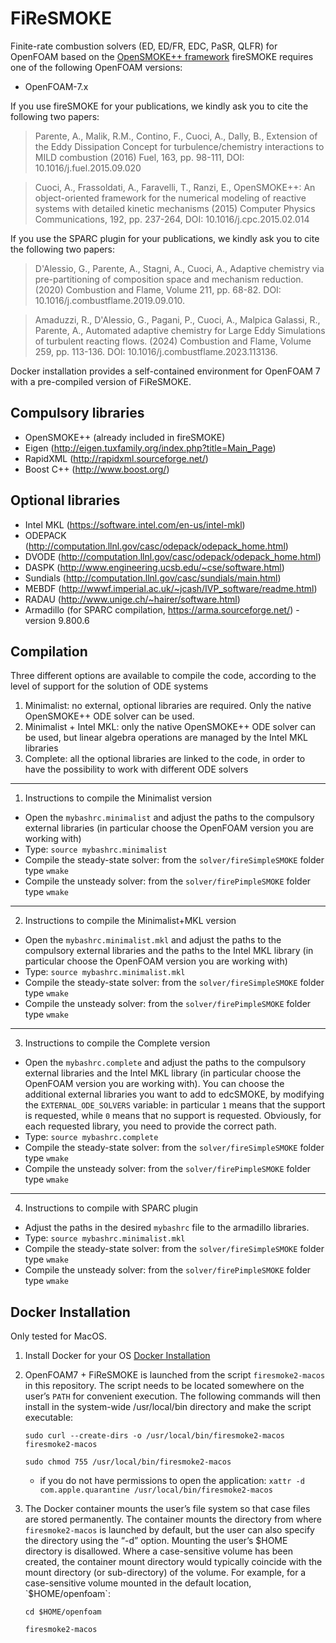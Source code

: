 FiReSMOKE
========

Finite-rate combustion solvers (ED, ED/FR, EDC, PaSR, QLFR) for OpenFOAM based on the [OpenSMOKE++ framework][1]
fireSMOKE requires one of the following OpenFOAM versions:
- OpenFOAM-7.x

If you use fireSMOKE for your publications, we kindly ask you to cite the following two papers:

> Parente, A., Malik, R.M., Contino, F., Cuoci, A., Dally, B., 
> Extension of the Eddy Dissipation Concept for turbulence/chemistry interactions to MILD combustion
> (2016) Fuel, 163, pp. 98-111, DOI: 10.1016/j.fuel.2015.09.020

> Cuoci, A., Frassoldati, A., Faravelli, T., Ranzi, E., 
> OpenSMOKE++: An object-oriented framework for the numerical modeling of reactive systems with detailed kinetic mechanisms 
> (2015) Computer Physics Communications, 192, pp. 237-264, DOI: 10.1016/j.cpc.2015.02.014

If you use the SPARC plugin for your publications, we kindly ask you to cite the following two papers:

> D'Alessio, G., Parente, A., Stagni, A., Cuoci, A., 
> Adaptive chemistry via pre-partitioning of composition space and mechanism reduction. 
> (2020) Combustion and Flame, Volume 211, pp. 68-82. DOI: 10.1016/j.combustflame.2019.09.010.

> Amaduzzi, R., D'Alessio, G., Pagani, P., Cuoci, A., Malpica Galassi, R., Parente, A., 
> Automated adaptive chemistry for Large Eddy Simulations of turbulent reacting flows. 
> (2024) Combustion and Flame, Volume 259, pp. 113-136. DOI: 10.1016/j.combustflame.2023.113136.

Docker installation provides a self-contained environment for OpenFOAM 7 with a pre-compiled version of FiReSMOKE.

Compulsory libraries
--------------------
- OpenSMOKE++ (already included in fireSMOKE)
- Eigen (http://eigen.tuxfamily.org/index.php?title=Main_Page)
- RapidXML (http://rapidxml.sourceforge.net/)
- Boost C++ (http://www.boost.org/)

Optional libraries
------------------
- Intel MKL (https://software.intel.com/en-us/intel-mkl)
- ODEPACK (http://computation.llnl.gov/casc/odepack/odepack_home.html)
- DVODE (http://computation.llnl.gov/casc/odepack/odepack_home.html)
- DASPK (http://www.engineering.ucsb.edu/~cse/software.html)
- Sundials (http://computation.llnl.gov/casc/sundials/main.html)
- MEBDF (http://wwwf.imperial.ac.uk/~jcash/IVP_software/readme.html)
- RADAU (http://www.unige.ch/~hairer/software.html)
- Armadillo (for SPARC compilation, https://arma.sourceforge.net/) - version 9.800.6

Compilation
-----------
Three different options are available to compile the code, according to the level of support for the solution of ODE systems
1. Minimalist: no external, optional libraries are required. Only the native OpenSMOKE++ ODE solver can be used.
2. Minimalist + Intel MKL: only the native OpenSMOKE++ ODE solver can be used, but linear algebra operations are managed by the Intel MKL libraries
3. Complete: all the optional libraries are linked to the code, in order to have the possibility to work with different ODE solvers

<a/>

-----------------------------------------------------
1. Instructions to compile the Minimalist version

  - Open the `mybashrc.minimalist` and adjust the paths to the compulsory external libraries (in particular choose the OpenFOAM version you are working with)
  - Type: `source mybashrc.minimalist`
  - Compile the steady-state solver: from the `solver/fireSimpleSMOKE` folder type `wmake`
  - Compile the unsteady solver: from the `solver/firePimpleSMOKE` folder type `wmake`

-----------------------------------------------------
2. Instructions to compile the Minimalist+MKL version

  - Open the `mybashrc.minimalist.mkl` and adjust the paths to the compulsory external libraries and the paths to the Intel MKL library (in particular choose the OpenFOAM version you are working with)
  -  Type: `source mybashrc.minimalist.mkl`
  - Compile the steady-state solver: from the `solver/fireSimpleSMOKE` folder type `wmake`
  - Compile the unsteady solver: from the `solver/firePimpleSMOKE` folder type `wmake`

-----------------------------------------------------
3. Instructions to compile the Complete version
  - Open the `mybashrc.complete` and adjust the paths to the compulsory external libraries and the Intel MKL library (in particular choose the OpenFOAM version you are working with). You can choose the additional external libraries you want to add to edcSMOKE, by modifying the `EXTERNAL_ODE_SOLVERS` variable: in particular `1` means that the support is requested, while `0` means that no support is requested. Obviously, for each requested library, you need to provide the correct path.
  - Type: `source mybashrc.complete`
  - Compile the steady-state solver: from the `solver/fireSimpleSMOKE` folder type `wmake`
  - Compile the unsteady solver: from the `solver/firePimpleSMOKE` folder type `wmake`

-----------------------------------------------------
4. Instructions to compile with SPARC plugin

  - Adjust the paths in the desired `mybashrc` file to the armadillo libraries.
  -  Type: `source mybashrc.minimalist.mkl`
  - Compile the steady-state solver: from the `solver/fireSimpleSMOKE` folder type `wmake`
  - Compile the unsteady solver: from the `solver/firePimpleSMOKE` folder type `wmake`

<a/>

## Docker Installation 
Only tested for MacOS.

1. Install Docker for your OS [Docker Installation](https://docs.docker.com/engine/install/)
2. OpenFOAM7 + FiReSMOKE is launched from the script `firesmoke2-macos` in this repository. The script needs to be located somewhere on the user’s `PATH` for convenient execution. The following commands will then install in the system-wide /usr/local/bin directory and make the script executable:
  
   `sudo curl --create-dirs -o /usr/local/bin/firesmoke2-macos firesmoke2-macos`
   
   `sudo chmod 755 /usr/local/bin/firesmoke2-macos`
   
   + if you do not have permissions to open the application: `xattr -d com.apple.quarantine /usr/local/bin/firesmoke2-macos`
   
4. The Docker container mounts the user’s file system so that case files are stored permanently. The container mounts the directory from where `firesmoke2-macos` is launched by default, but the user can also specify the directory using the “-d” option.  Mounting the user’s $HOME directory is disallowed.  Where a case-sensitive volume has been created, the container mount directory would typically coincide with the mount directory (or sub-directory) of the volume.  For example, for a case-sensitive volume mounted in the default location, `$HOME/openfoam`:
   
   `cd $HOME/openfoam`
   
   `firesmoke2-macos`



[1]: https://www.opensmokepp.polimi.it/
